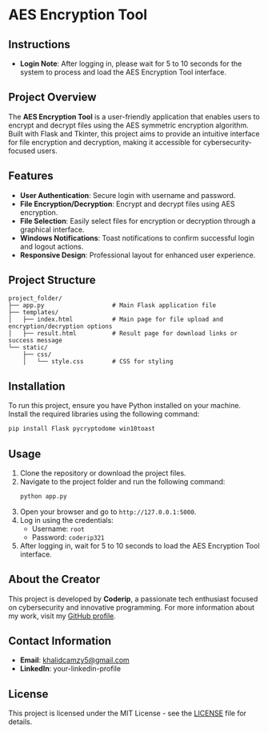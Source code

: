 # AES Encryption Tool

## Instructions
- **Login Note**: After logging in, please wait for 5 to 10 seconds for the system to process and load the AES Encryption Tool interface.

## Project Overview
The **AES Encryption Tool** is a user-friendly application that enables users to encrypt and decrypt files using the AES symmetric encryption algorithm. Built with Flask and Tkinter, this project aims to provide an intuitive interface for file encryption and decryption, making it accessible for cybersecurity-focused users.

## Features
- **User Authentication**: Secure login with username and password.
- **File Encryption/Decryption**: Encrypt and decrypt files using AES encryption.
- **File Selection**: Easily select files for encryption or decryption through a graphical interface.
- **Windows Notifications**: Toast notifications to confirm successful login and logout actions.
- **Responsive Design**: Professional layout for enhanced user experience.

## Project Structure
```
project_folder/
├── app.py                   # Main Flask application file
├── templates/
│   ├── index.html           # Main page for file upload and encryption/decryption options
│   ├── result.html          # Result page for download links or success message
└── static/
    ├── css/
    │   └── style.css        # CSS for styling
```

## Installation
To run this project, ensure you have Python installed on your machine. Install the required libraries using the following command:

```bash
pip install Flask pycryptodome win10toast
```

## Usage
1. Clone the repository or download the project files.
2. Navigate to the project folder and run the following command:
   ```bash
   python app.py
   ```
3. Open your browser and go to `http://127.0.0.1:5000`.
4. Log in using the credentials:
   - Username: `root`
   - Password: `coderip321`
5. After logging in, wait for 5 to 10 seconds to load the AES Encryption Tool interface.

## About the Creator
This project is developed by **Coderip**, a passionate tech enthusiast focused on cybersecurity and innovative programming. For more information about my work, visit my [GitHub profile](https://github.com/coderip321).

## Contact Information
- **Email**: khalidcamzy5@gmail.com
- **LinkedIn**: your-linkedin-profile

## License
This project is licensed under the MIT License - see the [LICENSE](LICENSE) file for details.
